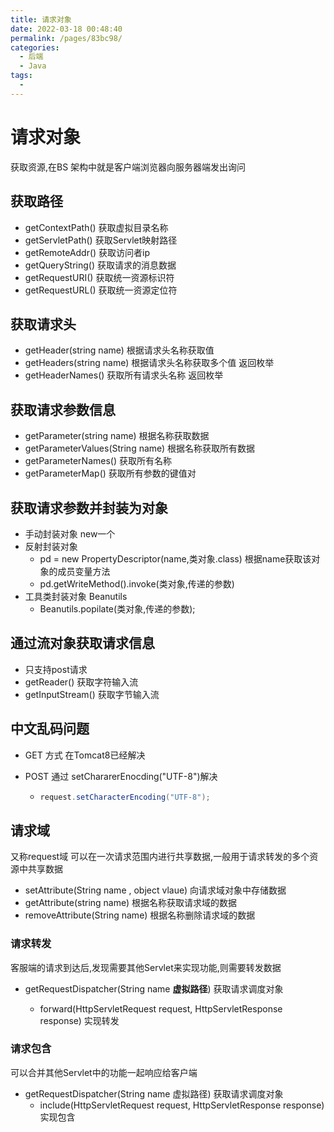 ```yaml
---
title: 请求对象
date: 2022-03-18 00:48:40
permalink: /pages/83bc98/
categories:
  - 后端
  - Java
tags:
  - 
---
```

# 请求对象

获取资源,在BS 架构中就是客户端浏览器向服务器端发出询问

## 获取路径

- getContextPath()  获取虚拟目录名称
- getServletPath()   获取Servlet映射路径
- getRemoteAddr()   获取访问者ip
- getQueryString()   获取请求的消息数据
- getRequestURI()   获取统一资源标识符
- getRequestURL()   获取统一资源定位符

## 获取请求头

- getHeader(string name)  根据请求头名称获取值
- getHeaders(string name)   根据请求头名称获取多个值  返回枚举
- getHeaderNames()   获取所有请求头名称  返回枚举



## 获取请求参数信息

- getParameter(string name)  根据名称获取数据
- getParameterValues(String name)  根据名称获取所有数据
- getParameterNames()    获取所有名称
- getParameterMap()   获取所有参数的键值对





## 获取请求参数并封装为对象

- 手动封装对象   new一个
- 反射封装对象   
  - pd = new PropertyDescriptor(name,类对象.class)   根据name获取该对象的成员变量方法
  - pd.getWriteMethod().invoke(类对象,传递的参数)
- 工具类封装对象  Beanutils
  - Beanutils.popilate(类对象,传递的参数);



## 通过流对象获取请求信息

- 只支持post请求
- getReader()   获取字符输入流
- getInputStream()  获取字节输入流



## 中文乱码问题

- GET 方式   在Tomcat8已经解决

- POST 通过 setChararerEnocding("UTF-8")解决

  - ```java
    request.setCharacterEncoding("UTF-8");
    ```

## 请求域

又称request域 可以在一次请求范围内进行共享数据,一般用于请求转发的多个资源中共享数据

- setAttribute(String name , object vlaue)   向请求域对象中存储数据
- getAttribute(string name)  根据名称获取请求域的数据
- removeAttribute(String name)  根据名称删除请求域的数据

### 请求转发

客服端的请求到达后,发现需要其他Servlet来实现功能,则需要转发数据

- getRequestDispatcher(String name **虚拟路径**)  获取请求调度对象

  - forward(HttpServletRequest request, HttpServletResponse response)  实现转发

  

### 请求包含

可以合并其他Servlet中的功能一起响应给客户端

- getRequestDispatcher(String name 虚拟路径)  获取请求调度对象
  - include(HttpServletRequest request, HttpServletResponse response)  实现包含



